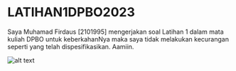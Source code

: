 # LATIHAN1DPBO2023


Saya Muhamad Firdaus [2101995] mengerjakan soal Latihan 1 dalam mata kuliah DPBO untuk keberkahanNya maka saya tidak melakukan kecurangan seperti yang telah dispesifikasikan. Aamiin.

![alt text]([http://url/to/img.png](https://github.com/dauspairet/LATIHAN1DPBO2023/raw/main/Java/screenshot/javaAksi1_Add.png))
